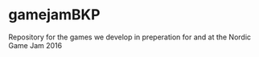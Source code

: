 # gamejamBKP
Repository for the games we develop in preperation for and at the Nordic Game Jam 2016
